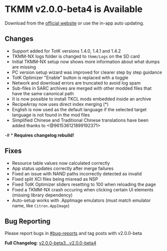 # TKMM v2.0.0-beta4 is Available

Download from the [official website](https://tkmm.org/downloads/) or use the in-app auto updating.

## Changes
- Support added for TotK versions 1.4.0, 1.4.1 and 1.4.2
- TKMM-NX logs folder is changed to `tkmm/Logs` on the SD card
- Initial TKMM-NX setup now shows more information about what dumps are missing
- PC version setup wizard was improved for clearer step by step guidance
- TotK Optimizer "Enable" button is replaced with a toggle
- Network and download errors are truncated to avoid log spam
- Sub-files in SARC archives are merged with other modded files that have the same canonical path
- It is now possible to install TKCL mods embedded inside an archive
- RecipeArray now uses direct index merging (*)
- English is now used as the default language if the selected target language is not found in the mod files
- Simplified Chinese and Traditional Chinese translations have been added thanks to <@961536121899192371> 

-# * **Requires changelog rebuild!**

## Fixes
- Resource table values now calculated correctly
- App status updates correctly after merge failures
- Fixed an issue with NAND paths incorrectly detected as invalid
- Fixed split XCI files being misread as NSP
- Fixed TotK Optimizer sliders resetting to 100 when reloading the page
- Fixed a TKMM-NX crash occuring when clicking certain UI elements (missing library dependency)
- Auto-setup works with .AppImage emulators (must match emulator name, like `Citron.AppImage`)

## Bug Reporting

Please report bugs in [#bug-reports](https://tkmm.org/discord) and tag posts with v2.0.0-beta

**Full Changelog**: [v2.0.0-beta3...v2.0.0-beta4](https://github.com/TKMM-Team/Tkmm/compare/v2.0.0-beta3...v2.0.0-beta4)